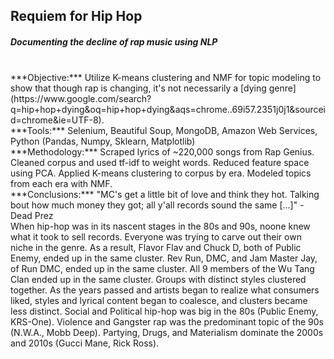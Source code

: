 ## Requiem for Hip Hop
##### Documenting the decline of rap music using NLP

<br/>
***Objective:*** Utilize K-means clustering and NMF for topic modeling to show that though rap is changing, it's not necessarily a [dying genre](https://www.google.com/search?q=hip+hop+dying&oq=hip+hop+dying&aqs=chrome..69i57.2351j0j1&sourceid=chrome&ie=UTF-8).
<br/>
***Tools:*** Selenium, Beautiful Soup, MongoDB, Amazon Web Services, Python (Pandas, Numpy, Sklearn, Matplotlib)
<br/>
***Methodology:*** Scraped lyrics of ~220,000 songs from Rap Genius. Cleaned corpus and used tf-idf to weight words. Reduced feature space using PCA. Applied K-means clustering to corpus by era. Modeled topics from each era with NMF.
<br/>
***Conclusions:*** "MC's get a little bit of love and think they hot. Talking bout how much money they got; all y'all records sound the same [...]" - Dead Prez
<br/>
When hip-hop was in its nascent stages in the 80s and 90s, noone knew what it took to sell records. Everyone was trying to carve out their own niche in the genre. As a result, Flavor Flav and Chuck D, both of Public Enemy, ended up in the same cluster. Rev Run, DMC, and Jam Master Jay, of Run DMC, ended up in the same cluster. All 9 members of the Wu Tang Clan ended up in the same cluster. Groups with distinct styles clustered together. As the years passed and artists began to realize what consumers liked, styles and lyrical content began to coalesce, and clusters became less distinct. Social and Political hip-hop was big in the 80s (Public Enemy, KRS-One). Violence and Gangster rap was the predominant topic of the 90s (N.W.A., Mobb Deep). Partying, Drugs, and Materialism dominate the 2000s and 2010s (Gucci Mane, Rick Ross).
